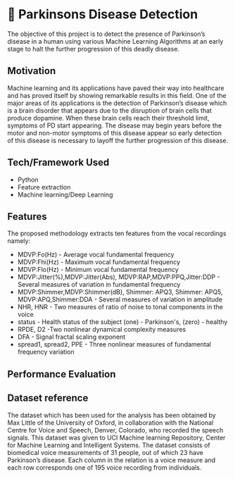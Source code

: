 # :brain: Parkinsons Disease Detection
The objective of this project is to detect the presence of Parkinson’s disease in a human using various Machine Learning Algorithms at an early stage to halt the further progression of this deadly disease.

## Motivation
Machine learning and its applications have paved their way into healthcare and has proved itself by showing remarkable results in this field. One of the major areas of its applications is the detection of Parkinson’s disease which is a brain disorder that appears due to the disruption of brain cells that produce dopamine. When these brain cells reach their threshold limit, symptoms of PD start appearing. The disease may begin years before the motor and non-motor symptoms of this disease appear so early detection of this disease is necessary to layoff the further progression of this disease. 

## Tech/Framework Used
- Python
- Feature extraction
- Machine learning/Deep Learning

## Features
The proposed methodology extracts ten features from the vocal recordings namely:

- MDVP:Fo(Hz) 	- Average vocal fundamental frequency
- MDVP:Fhi(Hz)	- Maximum vocal fundamental frequency
- MDVP:Flo(Hz)	- Minimum vocal fundamental frequency
- MDVP:Jitter(%),MDVP:Jitter(Abs), MDVP:RAP,MDVP:PPQ,Jitter:DDP	- Several measures of variation in fundamental frequency
- MDVP:Shimmer,MDVP:Shimmer(dB), Shimmer: APQ3, Shimmer: APQ5, MDVP:APQ,Shimmer:DDA	- Several measures of variation in amplitude
- NHR, HNR	    - Two measures of ratio of noise to tonal components in the voice
- status        - Health status of the subject (one) - Parkinson's, (zero) - healthy
- RPDE, D2	    -Two nonlinear dynamical complexity measures
- DFA	          - Signal fractal scaling exponent
- spread1, spread2, PPE	 - Three nonlinear measures of fundamental frequency variation

## Performance Evaluation

## Dataset reference
The dataset which has been used for the analysis has been obtained by Max Little of the University of Oxford, in collaboration with the National Centre for Voice and Speech, Denver, Colorado, who recorded the speech signals. This dataset was given to UCI Machine learning Repository, Center for Machine Learning and Intelligent Systems. The dataset consists of biomedical voice measurements of 31 people, out of which 23 have Parkinson’s disease. Each column in the relation is a voice measure and each row corresponds one of 195 voice recording from individuals.
